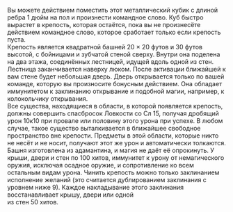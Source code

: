 Вы можете действием поместить этот металлический кубик с длиной ребра 1 дюйм на пол и произнести командное слово. Куб быстро вырастет в крепость, которая остаётся, пока вы не произнесёте действием командное слово, которое сработает только если крепость пуста.  
Крепость является квадратной башней 20 × 20 футов и 30 футов высотой, с бойницами и зубчатой стеной сверху. Внутри она поделена на два этажа, соединённых лестницей, идущей вдоль одной из стен. Лестница заканчивается наверху люком. После активации ближайшей к вам стене будет небольшая дверь. Дверь открывается только по вашей команде, которую вы произносите бонусным действием. Она обладает иммунитетом к заклинанию открывание и подобной магии, например, к колокольчику открывания.  
Все существа, находящиеся в области, в которой появляется крепость, должны совершить спасбросок Ловкости со Сл 15, получая дробящий урон 10к10 при провале или половину этого урона при успехе. В любом случае, такое существо выталкивается в ближайшее свободное пространство вне крепости. Предметы в этой области, которые никто не несёт и не носит, получают этот же урон и автоматически толкаются.  
Башня изготовлена из адамантина, и магия не даёт её опрокинуть. У крыши, двери и стен по 100 хитов, иммунитет к урону от немагического оружия, исключая осадное оружие, и сопротивление ко всем остальным видам урона. Чинить крепость можно только заклинанием исполнение желаний (это считается дублированием заклинания с уровнем ниже 9). Каждое накладывание этого заклинания восстанавливает крышу, двери или одной  
из стен 50 хитов.